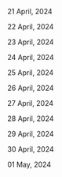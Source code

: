 21 April, 2024

22 April, 2024

23 April, 2024

24 April, 2024

25 April, 2024

26 April, 2024

27 April, 2024

28 April, 2024

29 April, 2024

30 April, 2024

01 May, 2024